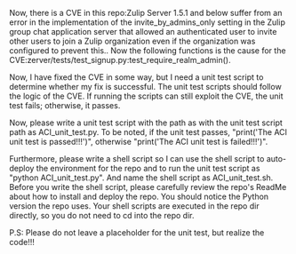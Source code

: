 Now, there is a CVE in this repo:Zulip Server 1.5.1 and below suffer from an error in the implementation of the invite_by_admins_only setting in the Zulip group chat application server that allowed an authenticated user to invite other users to join a Zulip organization even if the organization was configured to prevent this..
Now the following functions is the cause for the CVE:zerver/tests/test_signup.py:test_require_realm_admin().

Now, I have fixed the CVE in some way, but I need a unit test script to determine whether my fix is successful.
The unit test scripts should follow the logic of the CVE. If running the scripts can still exploit the CVE, the unit test fails; otherwise, it passes.

Now, please write a unit test script with the path as with the unit test script path as ACI_unit_test.py.
To be noted, if the unit test passes, "print('The ACI unit test is passed!!!')", otherwise "print('The ACI unit test is failed!!!')".

Furthermore, please write a shell script so I can use the shell script to auto-deploy the environment for the repo and to run the unit test script as "python ACI_unit_test.py". And name the shell script as ACI_unit_test.sh.
Before you write the shell script, please carefully review the repo's ReadMe about how to install and deploy the repo. You should notice the Python version the repo uses.
Your shell scripts are executed in the repo dir directly, so you do not need to cd into the repo dir.

P.S: Please do not leave a placeholder for the unit test, but realize the code!!!